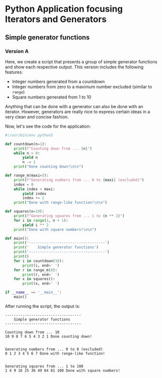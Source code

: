 # Python Application focusing Iterators and Generators

## Simple generator functions

### Version A

Here, we create a script that presents a group of simple generator 
functions and show each respective output. This version includes the 
following features:

* Integer numbers generated from a countdown
* Integer numbers from zero to a maximum number excluded (similar 
to `range`)
* Square numbers generated from 1 to 10

Anything that can be done with a generator can also be done with an 
iterator. However, generators are really nice to express certain ideas 
in a very clean and concise fashion.

Now, let's see the code for the application:

```python
#!/usr/bin/env python3

def countdown(n=1):
    print(f"Counting down from ... {n}")
    while n > 0:
        yield n
        n -= 1
    print("Done counting down!\n\n")

def range_m(maxi=5):
    print(f"Generating numbers from ... 0 to {maxi} (excluded)")
    index = 0
    while index < maxi:
        yield index
        index += 1
    print("Done with range-like function!\n\n")

def squares(n=10):
    print(f"Generating squares from ... 1 to {n ** 2}")
    for i in range(1, n + 1):
        yield i ** 2
    print("Done with square numbers!\n\n")

def main():
    print('-----------------------------------')
    print('    Simple generator functions')
    print('-----------------------------------')
    print()
    for i in countdown(10):
        print(i, end=' ')
    for r in range_m(8):
        print(r, end=' ')
    for x in squares():
        print(x, end=' ')

if __name__ == '__main__':
    main()
```

After running the script, the output is:

```
-----------------------------------
    Simple generator functions
-----------------------------------

Counting down from ... 10
10 9 8 7 6 5 4 3 2 1 Done counting down!


Generating numbers from ... 0 to 8 (excluded)
0 1 2 3 4 5 6 7 Done with range-like function!


Generating squares from ... 1 to 100
1 4 9 16 25 36 49 64 81 100 Done with square numbers!


```
